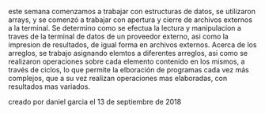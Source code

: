 este semana comenzamos a trabajar con estructuras de datos, se utilizaron arrays, y se comenzó a trabajar con apertura y cierre de archivos externos a la terminal. Se determino como se efectua la lectura y manipulacion a traves de la terminal de datos de un proveedor externo, asi como la impresion de resultados, de igual forma en archivos externos. Acerca de los arreglos, se trabajo asignando elemtos a diferentes arreglos, asi como se realizaron operaciones sobre cada elemento contenido en los mismos, a través de ciclos, lo que permite la elboración de programas cada vez más complejos, que a su vez realizan operaciones mas elaboradas, con resultados mas variados.


creado por daniel garcia el 13 de septiembre de 2018
